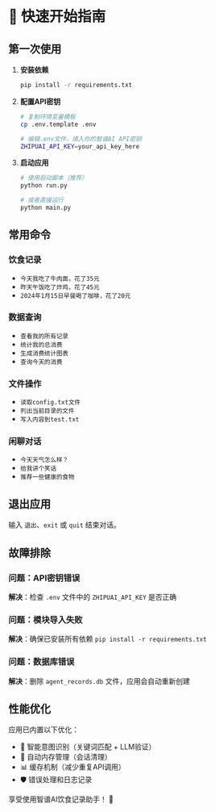 # 🚀 快速开始指南

## 第一次使用

1. **安装依赖**
   ```bash
   pip install -r requirements.txt
   ```

2. **配置API密钥**
   ```bash
   # 复制环境变量模板
   cp .env.template .env
   
   # 编辑.env文件，填入你的智谱AI API密钥
   ZHIPUAI_API_KEY=your_api_key_here
   ```

3. **启动应用**
   ```bash
   # 使用启动脚本（推荐）
   python run.py
   
   # 或者直接运行
   python main.py
   ```

## 常用命令

### 饮食记录
- `今天我吃了牛肉面，花了35元`
- `昨天午饭吃了炸鸡，花了45元`
- `2024年1月15日早餐喝了咖啡，花了20元`

### 数据查询
- `查看我的所有记录`
- `统计我的总消费`
- `生成消费统计图表`
- `查询今天的消费`

### 文件操作
- `读取config.txt文件`
- `列出当前目录的文件`
- `写入内容到test.txt`

### 闲聊对话
- `今天天气怎么样？`
- `给我讲个笑话`
- `推荐一些健康的食物`

## 退出应用
输入 `退出`、`exit` 或 `quit` 结束对话。

## 故障排除

### 问题：API密钥错误
**解决**：检查 `.env` 文件中的 `ZHIPUAI_API_KEY` 是否正确

### 问题：模块导入失败
**解决**：确保已安装所有依赖 `pip install -r requirements.txt`

### 问题：数据库错误
**解决**：删除 `agent_records.db` 文件，应用会自动重新创建

## 性能优化

应用已内置以下优化：
- 🎯 智能意图识别（关键词匹配 + LLM验证）
- 💾 自动内存管理（会话清理）
- 📊 缓存机制（减少重复API调用）
- 🛡️ 错误处理和日志记录

享受使用智谱AI饮食记录助手！ 🎉
